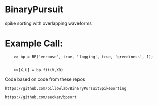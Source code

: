 # BinaryPursuit
spike sorting with overlapping waveforms

# Example Call:
		>> bp = BP('verbose', true, 'logging', true, 'greediness', 1);


		>>[X,U] = bp.fit(V,X0)


Code based on code from these repos

	https://github.com/pillowlab/BinaryPursuitSpikeSorting

	https://github.com/aecker/bpsort
      